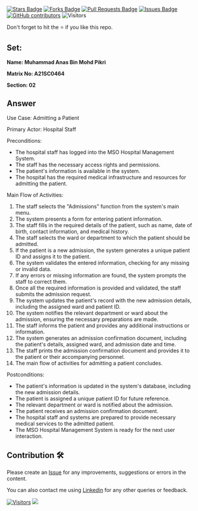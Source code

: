 <a href="https://github.com/drshahizan/learn-php/stargazers"><img src="https://img.shields.io/github/stars/drshahizan/learn-php" alt="Stars Badge"/></a>
<a href="https://github.com/drshahizan/learn-php/network/members"><img src="https://img.shields.io/github/forks/drshahizan/learn-php" alt="Forks Badge"/></a>
<a href="https://github.com/drshahizan/learn-php/pulls"><img src="https://img.shields.io/github/issues-pr/drshahizan/learn-php" alt="Pull Requests Badge"/></a>
<a href="https://github.com/drshahizan/learn-php/issues"><img src="https://img.shields.io/github/issues/drshahizan/learn-php" alt="Issues Badge"/></a>
<a href="https://github.com/drshahizan/learn-php/graphs/contributors"><img alt="GitHub contributors" src="https://img.shields.io/github/contributors/drshahizan/learn-php?color=2b9348"></a>
![Visitors](https://api.visitorbadge.io/api/visitors?path=https%3A%2F%2Fgithub.com%2Fdrshahizan%2Fsoftware-engineering&labelColor=%23d9e3f0&countColor=%23697689&style=flat)

Don't forget to hit the :star: if you like this repo.

## Set:

**Name: Muhammad Anas Bin Mohd Pikri**

**Matrix No: A21SC0464**

**Section: 02**

## Answer

Use Case: Admitting a Patient

Primary Actor: Hospital Staff

Preconditions:
- The hospital staff has logged into the MSO Hospital Management System.
- The staff has the necessary access rights and permissions.
- The patient's information is available in the system.
- The hospital has the required medical infrastructure and resources for admitting the patient.

Main Flow of Activities:
1. The staff selects the "Admissions" function from the system's main menu.
2. The system presents a form for entering patient information.
3. The staff fills in the required details of the patient, such as name, date of birth, contact information, and medical history.
4. The staff selects the ward or department to which the patient should be admitted.
5. If the patient is a new admission, the system generates a unique patient ID and assigns it to the patient.
6. The system validates the entered information, checking for any missing or invalid data.
7. If any errors or missing information are found, the system prompts the staff to correct them.
8. Once all the required information is provided and validated, the staff submits the admission request.
9. The system updates the patient's record with the new admission details, including the assigned ward and patient ID.
10. The system notifies the relevant department or ward about the admission, ensuring the necessary preparations are made.
11. The staff informs the patient and provides any additional instructions or information.
12. The system generates an admission confirmation document, including the patient's details, assigned ward, and admission date and time.
13. The staff prints the admission confirmation document and provides it to the patient or their accompanying personnel.
14. The main flow of activities for admitting a patient concludes.

Postconditions:
- The patient's information is updated in the system's database, including the new admission details.
- The patient is assigned a unique patient ID for future reference.
- The relevant department or ward is notified about the admission.
- The patient receives an admission confirmation document.
- The hospital staff and systems are prepared to provide necessary medical services to the admitted patient.
- The MSO Hospital Management System is ready for the next user interaction.


## Contribution 🛠️
Please create an [Issue](https://github.com/drshahizan/learn-php/issues) for any improvements, suggestions or errors in the content.

You can also contact me using [Linkedin](https://www.linkedin.com/in/drshahizan/) for any other queries or feedback.

[![Visitors](https://api.visitorbadge.io/api/visitors?path=https%3A%2F%2Fgithub.com%2Fdrshahizan&labelColor=%23697689&countColor=%23555555&style=plastic)](https://visitorbadge.io/status?path=https%3A%2F%2Fgithub.com%2Fdrshahizan)
![](https://hit.yhype.me/github/profile?user_id=81284918)


